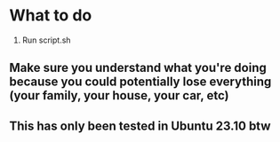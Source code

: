 # What to do
1. Run script.sh

## Make sure you understand what you're doing because you could potentially lose everything (your family, your house, your car, etc)
## This has only been tested in Ubuntu 23.10 btw

